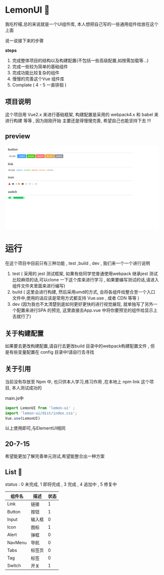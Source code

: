 

# LemonUI 🍋 

我吃柠檬,总的来说就是一个UI组件库, 本人想把自己写的一些通用组件给放在这个上面 



说一说接下来的步骤

**steps**

1. 完成整体项目的结构以及构建配置(不包括一些高级配置,如按需加载等...)
2. 完成一些较为简单的基础组件
3. 完成功能比较复杂的组件 
4. 慢慢的完善这个Vue 组件库 
5. Complate ( 4 - 5 一直徘徊 )



## 项目说明 

这个项目用 Vue2.x 来进行基础框架, 构建配置是采用的 webpack4.x 和 babel 来进行构建 等等 , 因为刚刚开始 主要还是得慢慢完善, 希望自己也能坚持下去 !!! 



## preview 

![](./images/v1.png)

# 运行 

在这个项目中目前只有三种功能 , test ,build , dev , 我们来一个一个进行说明 

1.  test  ( 采用的 jest 测试框架, 如果有些同学觉普通使用webpack 继承jest 测试比较麻烦的话,可以clone 一下这个库来进行学习 , 如果要编写测试的话,请进入组件文件夹里面来进行编写)
2. build ( 这里会进行构建, 然后采用umd的方式, 会将各组件给整合至一个入口文件中,使用的话应该是常用方式都支持 Vue.use , 或者 CDN 等等 )
3. dev (因为我也不太清楚到底如何更好更快的进行视觉展现, 就单独写了另外一个配置来进行SPA 的预览, 这里直接去App.vue 中将你要预览的组件给显示上去就行了)



## 关于构建配置

如果要去更改构建配置,请自行去更改build 目录中的webpack构建配置文件 , 但是有些变量配置在 config 目录中!请自行去寻找



## 关于引用

当前没有存放至 Npm 中, 也只供本人学习,练习作用 ,在本地上 npm link 这个项目, 本人测试成功的 

main.js中  
```javascript
import LemonUI from 'lemon-ui' ; 
import 'lemon-ui/dist/index.css';
Vue.use(LemonUI) 
```
以上使用即可,与ElementUI相同 



## 20-7-15
希望能更加了解完善单元测试,希望能整合出一种方案



## List 🚦

status : 0  未完成, 1 即将完成 , 3 完成 , 4 追加中 , 5 修复中    

| 组件名 | 描述   | 状态 |
| ------ | ------ | ---- |
| Link   | 链接   | 1    |
| Button | 按钮   | 1    |
| Input  | 输入框 | 0    |
| Icon  | 图标 | 1    |
| Alert  | 弹框 | 0    |
| NavMenu  | 导航 | 0    |
| Tabs  | 标签页 | 0    |
| Tag  | 标签 | 0    |
| Switch | 开关 | 1 |























